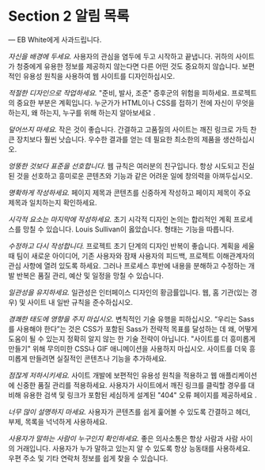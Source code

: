 # Section 2 알림 목록

— EB White에게 사과드립니다.

_자신을 배경에 두세요._ 사용자의 관심을 염두에 두고 시작하고 끝냅니다. 귀하의 사이트가 청중에게 유용한 정보를 제공하지 않는다면 다른 어떤 것도 중요하지 않습니다. 보편적인 유용성 원칙을 사용하여 웹 사이트를 디자인하십시오.

_적절한 디자인으로 작업하세요._ "준비, 발사, 조준" 증후군의 위험을 피하세요. 프로젝트의 중요한 부분은 계획입니다. 누군가가 HTML이나 CSS를 접하기 전에 자신이 무엇을 하는지, 왜 하는지, 누구를 위해 하는지 알아보세요 .

_덮어쓰지 마세요._ 작은 것이 좋습니다. 간결하고 고품질의 사이트는 깨진 링크로 가득 찬 큰 장치보다 훨씬 낫습니다. 우수한 결과를 얻는 데 필요한 최소한의 제품을 생산하십시오.

_엉뚱한 것보다 표준을 선호합니다._ 웹 규칙은 여러분의 친구입니다. 항상 시도되고 진실된 것을 선호하고 흥미로운 콘텐츠와 기능과 같은 어려운 일에 창의력을 아껴두십시오.

_명확하게 작성하세요._ 페이지 제목과 콘텐츠를 신중하게 작성하고 페이지 제목이 주요 제목과 일치하는지 확인하세요.

_시각적 요소는 마지막에 작성하세요._ 초기 시각적 디자인 논의는 합리적인 계획 프로세스를 망칠 수 있습니다. Louis Sullivan이 옳았습니다. 형태는 기능을 따릅니다.

_수정하고 다시 작성합니다._ 프로젝트 초기 단계의 디자인 반복이 좋습니다. 계획을 세울 때 팀이 새로운 아이디어, 기존 사용자와 잠재 사용자의 피드백, 프로젝트 이해관계자의 관심 사항에 열려 있도록 하세요. 그러나 프로세스 후반에 내용을 분해하고 수정하는 개발 반복은 품질 관리, 예산 및 일정을 망칠 수 있습니다.

_일관성을 유지하세요._ 일관성은 인터페이스 디자인의 황금률입니다. 웹, 홈 기관(있는 경우) 및 사이트 내 일반 규칙을 준수하십시오.

_경쾌한 태도에 영향을 주지 마십시오._ 변칙적인 기술 유행을 피하십시오. “우리는 Sass를 사용해야 한다”는 것은 CSS가 포함된 Sass가 전략적 목표를 달성하는 데 왜, 어떻게 도움이 될 수 있는지 정확히 알지 않는 한 기술 전략이 아닙니다. "사이트를 더 흥미롭게 만들기" 위해 무의미한 CSS나 GIF 애니메이션을 사용하지 마십시오. 사이트를 더욱 흥미롭게 만들려면 실질적인 콘텐츠나 기능을 추가하세요.

_점잖게 저하시키세요._ 사이트 개발에 보편적인 유용성 원칙을 적용하고 웹 애플리케이션에 신중한 품질 관리를 적용하세요. 사용자가 사이트에서 깨진 링크를 클릭할 경우를 대비해 유용한 검색 및 링크가 포함된 세심하게 설계된 "404" 오류 페이지를 제공하세요 .

_너무 많이 설명하지 마세요._ 사용자가 콘텐츠를 쉽게 훑어볼 수 있도록 간결하고 헤더, 부제, 목록을 넉넉하게 사용하세요.

_사용자가 말하는 사람이 누구인지 확인하세요._ 좋은 의사소통은 항상 사람과 사람 사이의 거래입니다. 사용자가 누가 말하고 있는지 알 수 있도록 항상 능동태를 사용하세요. 우편 주소 및 기타 연락처 정보를 쉽게 찾을 수 있습니다.
